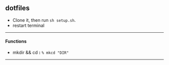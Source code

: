 ## **dotfiles**
* Clone it, then run `sh setup.sh`.
* restart terminal
---

#### **Functions**
* mkdir && cd
**:** `% mkcd "DIR"`
---
